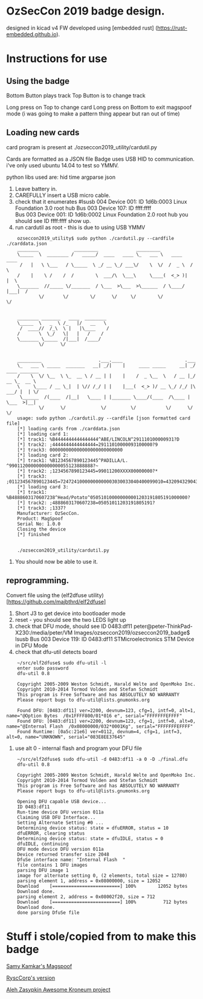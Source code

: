 # OzSecCon 2019 badge design.
designed in kicad v4
FW developed using [embedded rust] (https://rust-embedded.github.io).

# Instructions for use
## Using the badge
Bottom Button plays track
Top Button is to change track

Long press on Top to change card
Long press on Bottom to exit magspoof mode
(i was going to make a pattern thing appear but ran out of time)

## Loading new cards
card program is present at 
    ./ozseccon2019_utility/cardutil.py

Cards are formatted as a JSON file
Badge uses USB HID to communication.
i've only used ubuntu 14.04 to test so YMMV.

python libs used are:
hid
time
argparse
json

1. Leave battery in.
1. CAREFULLY insert a USB micro cable.
1. check that it enumerates
    \#lsusb
    004 Device 001: ID 1d6b:0003 Linux Foundation 3.0 root hub
    Bus 003 Device 107: ID ffff:ffff  
    Bus 003 Device 001: ID 1d6b:0002 Linux Foundation 2.0 root hub
you should see ID ffff:ffff show up.
1. run cardutil as root - this is due to using USB YMMV
```
    ozseccon2019_utility$ sudo python ./cardutil.py --cardfile ./carddata.json 
    ________             _________              _________                   
    \_____  \  ________ /   _____/  ____   ____ \_   ___ \   ____    ____   
     /   |   \ \___   / \_____  \ _/ __ \_/ ___\/    \  \/  /  _ \  /    \  
    /    |    \ /    /  /        \  ___/\  \___\     \____(  <_> )|   |  \ 
    \_______  //_____ \/_______  / \___  >\___  >\______  / \____/ |___|  / 
            \/       \/        \/      \/     \/        \/              \/  
                                                                            
    
    ________ _______   ____  ________  
    \_____  \   _  \ /_   |/   __   \ 
     /  ____//  /_\  \ |   |\____    / 
    /       \  \_/   \|   |   /    /  
    \_______ \_____  /|___|  /____/   
            \/      \/                 
                                       
    
    _________                     .___.____                       .___               
    \_   ___ \ _____  _______   __| _/|    |     ____ _____     __| _/ ____ _______  
    /    \  \/ \__  \ \_  __ \ / __ | |    |    /  _ \__  \   / __ |_/ __ \_  __ \ 
    \     \____ / __ \_|  | \// /_/ | |    |___(  <_> )/ __ \_/ /_/ |\  ___/ |  | \/ 
     \______  /(____  /|__|   \____ | |_______ \____/(____  /\____ | \___  >|__|    
            \/      \/             \/         \/           \/      \/     \/         
    usage: sudo python ./cardutil.py --cardfile [json formatted card file]
    [*] loading cards from ./carddata.json
    [*] loading card 1:
    [*] track1: %B4444444444444444^ABE/LINCOLN^291110100000931?D
    [*] track2: ;4444444444444444=29111010000093100000?9
    [*] track3: 000000000000000000000000000
    [*] loading card 2:
    [*] track1: %B1234567890123445^PADILLA/L.                ^9901120000000000000055123888888?~
    [*] track2: ;1234567890123445=99011200XXXX00000000?*
    [*] track3: ;011234567890123445=72472410000000000003030033040400099010=4320943290432==1=0000000000000000??
    [*] loading card 3:
    [*] track1: %B4888603170607238^Head/Potato^050510100000000001203191805191000000?
    [*] track2: ;4888603170607238=05051011203191805191?
    [*] track3: ;1337?
    Manufacturer: OzSecCon.
    Product: MagSpoof
    Serial No: 1.0.0
    Closing the device
    [*] finished
    
    
    ./ozseccon2019_utility/cardutil.py
```
1. You should now be able to use it.

## reprogramming.
Convert file using the (elf2dfuse utility)[https://github.com/majbthrd/elf2dfuse]

1. Short J3 to get device into bootloader mode
1. reset - you should see the two LEDS light up 
1. check that DFU mode, should see ID 0483:df11
    peter@peter-ThinkPad-X230:/media/peter/VM Images/ozseccon2019/ozseccon2019_badge$ lsusb
    Bus 003 Device 119: ID 0483:df11 STMicroelectronics STM Device in DFU Mode
1. check that dfu-util detects board
```
    ~/src/elf2dfuse$ sudo dfu-util -l
    enter sudo password 
    dfu-util 0.8
    
    Copyright 2005-2009 Weston Schmidt, Harald Welte and OpenMoko Inc.
    Copyright 2010-2014 Tormod Volden and Stefan Schmidt
    This program is Free Software and has ABSOLUTELY NO WARRANTY
    Please report bugs to dfu-util@lists.gnumonks.org
    
    Found DFU: [0483:df11] ver=2200, devnum=123, cfg=1, intf=0, alt=1, name="@Option Bytes  /0x1FFFF800/01*016 e", serial="FFFFFFFEFFFF"
    Found DFU: [0483:df11] ver=2200, devnum=123, cfg=1, intf=0, alt=0, name="@Internal Flash  /0x08000000/032*0001Kg", serial="FFFFFFFEFFFF"
    Found Runtime: [0a5c:21e6] ver=0112, devnum=4, cfg=1, intf=3, alt=0, name="UNKNOWN", serial="083E8EE37645"
```
1. use alt 0 - internal flash and program your DFU file
```
    ~/src/elf2dfuse$ sudo dfu-util -d 0483:df11 -a 0 -D ./final.dfu 
    dfu-util 0.8
    
    Copyright 2005-2009 Weston Schmidt, Harald Welte and OpenMoko Inc.
    Copyright 2010-2014 Tormod Volden and Stefan Schmidt
    This program is Free Software and has ABSOLUTELY NO WARRANTY
    Please report bugs to dfu-util@lists.gnumonks.org
    
    Opening DFU capable USB device...
    ID 0483:df11
    Run-time device DFU version 011a
    Claiming USB DFU Interface...
    Setting Alternate Setting #0 ...
    Determining device status: state = dfuERROR, status = 10
    dfuERROR, clearing status
    Determining device status: state = dfuIDLE, status = 0
    dfuIDLE, continuing
    DFU mode device DFU version 011a
    Device returned transfer size 2048
    DfuSe interface name: "Internal Flash  "
    file contains 1 DFU images
    parsing DFU image 1
    image for alternate setting 0, (2 elements, total size = 12780)
    parsing element 1, address = 0x08000000, size = 12052
    Download    [=========================] 100%        12052 bytes
    Download done.
    parsing element 2, address = 0x08002f20, size = 712
    Download    [=========================] 100%          712 bytes
    Download done.
    done parsing DfuSe file
 ```
 
# Stuff i stole/copied from to make this badge
[Samy Kamkar's Magspoof](http://samy.pl/magspoof/)

[RyscCorp's version](https://github.com/RyscCorp/magspoof_r3)

[Aleh Zasypkin Awesome Kroneum project](https://github.com/azasypkin/kroneum)

